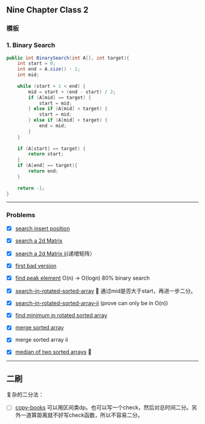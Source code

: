 ## Nine Chapter Class 2  
### 模板
### 1. Binary Search
```java
public int BinarySearch(int A[], int target){
	int start = 0;
	int end = A.size() - 1;
	int mid;
	
	while (start + 1 < end) {
		mid = start + (end - start) / 2;
		if (A[mid] == target) {
			start = mid;
		} else if (A[mid] < target) {
			start = mid;
		} else if (A[mid] > target) {
			end = mid;
		}
	}
	
	if (A[start] == target) {
		return start;
	}
	if (A[end] == target){
		return end;
	}
	
	return -1;
}
```

---
### Problems
- [x] [search insert position](https://www.lintcode.com/problem/search-insert-position/description)
- [x] [search a 2d Matrix](https://www.lintcode.com/problem/search-a-2d-matrix/)
- [x] [search a 2d Matrix ii](https://www.lintcode.com/problem/search-a-2d-matrix-ii/description)(递增矩阵） 
- [x] [first bad version](https://www.lintcode.com/problem/first-bad-version/)
- [x] [find peak element](https://www.lintcode.com/problem/find-peak-element/) O(n) -> O(logn)  80% binary search


- [x] [search-in-rotated-sorted-array](https://www.lintcode.com/problem/search-in-rotated-sorted-array/description) :memo: 通过mid是否大于start，再进一步二分。
- [x] [search-in-rotated-sorted-array-ii](https://www.lintcode.com/problem/search-in-rotated-sorted-array-ii/description) (prove can only be in O(n))
- [x] [find minimum in rotated sorted array](https://www.lintcode.com/problem/find-minimum-in-rotated-sorted-array/description)
- [x] [merge sorted array](https://www.lintcode.com/problem/merge-sorted-array/description)
- [x] merge sorted array ii
- [x] [median of two sorted arrays](https://www.lintcode.com/problem/median-of-two-sorted-arrays/) :memo:
---


## 二刷
复杂的二分法：

- [ ] [copy-books](https://www.lintcode.com/problem/copy-books/description) 可以用区间类dp。也可以写一个check，然后对总时间二分。另外一道算距离就不好写check函数，所以不容易二分。